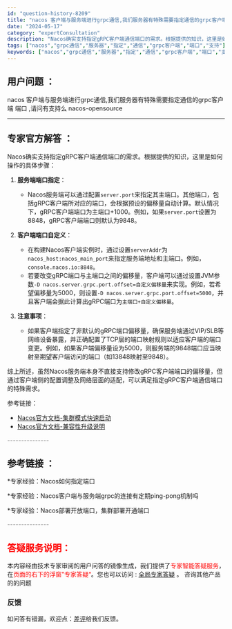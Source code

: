 ```yaml
---
id: "question-history-8209"
title: "nacos 客户端与服务端进行grpc通信,我们服务器有特殊需要指定通信的grpc客户端 端口 ,请问有支 nacos-opensource"
date: "2024-05-17"
category: "expertConsultation"
description: "Nacos确实支持指定gRPC客户端通信端口的需求。根据提供的知识，这里是如何操作的具体步骤：1. **服务端端口指定**：   - Nacos服务端可以通过配置`server.port`来指定其主端口。其他端口，包括gRPC客户端所对应的端口，会根据预设的偏移量自动计算。默认情况下，gRPC客户端"
tags: ["nacos","grpc通信","服务器","指定","通信","grpc客户端","端口","支持"]
keywords: ["nacos","grpc通信","服务器","指定","通信","grpc客户端","端口","支持"]
---
```


## 用户问题 ： 
 nacos 客户端与服务端进行grpc通信,我们服务器有特殊需要指定通信的grpc客户端 端口 ,请问有支持么 nacos-opensource 

---------------
## 专家官方解答 ：

Nacos确实支持指定gRPC客户端通信端口的需求。根据提供的知识，这里是如何操作的具体步骤：

1. **服务端端口指定**：
   - Nacos服务端可以通过配置`server.port`来指定其主端口。其他端口，包括gRPC客户端所对应的端口，会根据预设的偏移量自动计算。默认情况下，gRPC客户端端口为主端口+1000。例如，如果`server.port`设置为8848，gRPC客户端端口则默认为9848。

2. **客户端端口自定义**：
   - 在构建Nacos客户端实例时，通过设置`serverAddr`为`nacos_host:nacos_main_port`来指定服务端地址和主端口。例如，`console.nacos.io:8848`。
   - 若要改变gRPC端口与主端口之间的偏移量，客户端可以通过设置JVM参数`-D nacos.server.grpc.port.offset=自定义偏移量`来实现。例如，若希望偏移量为5000，则设置`-D nacos.server.grpc.port.offset=5000`，并且客户端会据此计算出gRPC端口为`主端口+自定义偏移量`。

3. **注意事项**：
   - 如果客户端指定了非默认的gRPC端口偏移量，确保服务端通过VIP/SLB等网络设备暴露，并正确配置了TCP层的端口映射规则以适应客户端的端口变更。例如，如果客户端偏移量设为5000，则服务端的9848端口应当映射至期望客户端访问的端口（如13848映射至9848）。

综上所述，虽然Nacos服务端本身不直接支持修改gRPC客户端端口的偏移量，但通过客户端侧的配置调整及网络层面的适配，可以满足指定gRPC客户端通信端口的特殊需求。

参考链接：
- [Nacos官方文档-集群模式快速启动](https://nacos.io/docs/latest/guide/admin/cluster-mode-quick-start/)
- [Nacos官方文档-兼容性升级说明](https://nacos.io/docs/latest/upgrading/200-compatibility/)


<font color="#949494">---------------</font> 


## 参考链接 ：

*专家经验：Nacos如何指定端口 
 
 *专家经验：Nacos客户端与服务端grpc的连接有定期ping-pong机制吗 
 
 *专家经验：Nacos部署开放端口，集群部署开通端口 


 <font color="#949494">---------------</font> 
 


## <font color="#FF0000">答疑服务说明：</font> 

本内容经由技术专家审阅的用户问答的镜像生成，我们提供了<font color="#FF0000">专家智能答疑服务</font>，在<font color="#FF0000">页面的右下的浮窗”专家答疑“</font>。您也可以访问 : [全局专家答疑](https://answer.opensource.alibaba.com/docs/intro) 。 咨询其他产品的的问题

### 反馈
如问答有错漏，欢迎点：[差评](https://ai.nacos.io/user/feedbackByEnhancerGradePOJOID?enhancerGradePOJOId=13567)给我们反馈。
